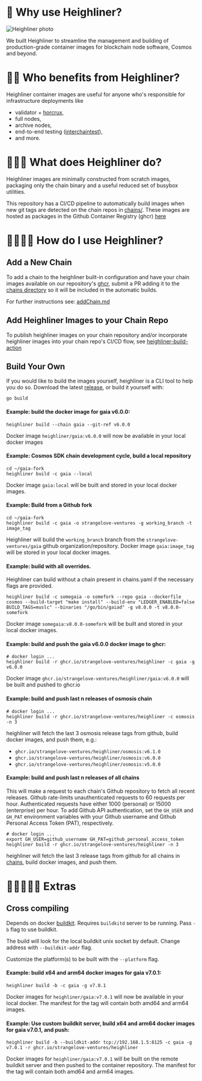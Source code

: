 
🌌 Why use Heighliner?
=============================

![Heighliner photo](https://static.wikia.nocookie.net/dune/images/7/72/51mMK0akBOL._AC_SY400_-1.jpg/revision/latest)

We built Heighliner to streamline the management and building of production-grade container images for blockchain node software, Cosmos and beyond.

🌌🌌 Who benefits from Heighliner?
=============================

Heighliner container images are useful for anyone who's responsible for infrastructure deployments like

- validator + [horcrux](https://github.com/strangelove-ventures/horcrux),
- full nodes,
- archive nodes,
- end-to-end testing ([interchaintest](https://github.com/strangelove-ventures/interchaintest)),
- and more.

🌌🌌🌌 What does Heighliner do?
=============================

Heighliner images are minimally constructed from scratch images, packaging only the chain binary and a useful reduced set of busybox utilities.

This repository has a CI/CD pipeline to automatically build images when new git tags are detected on the chain repos in [chains/](chains). These images are hosted as packages in the Github Container Registry (ghcr) [here](https://github.com/orgs/strangelove-ventures/packages?repo_name=heighliner)



🌌🌌🌌🌌 How do I use Heighliner?
=============================

## Add a New Chain

To add a chain to the heighliner built-in configuration and have your chain images available on our repository's [ghcr](https://github.com/orgs/strangelove-ventures/packages?repo_name=heighliner), submit a PR adding it to the [chains directory](chains) so it will be included in the automatic builds.

For further instructions see: [addChain.md](./addChain.md)

## Add Heighliner Images to your Chain Repo

To publish heighliner images on your chain repository and/or incorporate heighliner images into your chain repo's CI/CD flow, see [heighliner-build-action](https://github.com/strangelove-ventures/heighliner-build-action)

## Build Your Own

If you would like to build the images yourself, heighliner is a CLI tool to help you do so.
Download the latest [release](https://github.com/strangelove-ventures/heighliner/releases), or build it yourself with:

```shell
go build
```

#### Example: build the docker image for gaia v6.0.0:

```shell
heighliner build --chain gaia --git-ref v6.0.0
```

Docker image `heighliner/gaia:v6.0.0` will now be available in your local docker images

#### Example: Cosmos SDK chain development cycle, build a local repository

```shell
cd ~/gaia-fork
heighliner build -c gaia --local
```

Docker image `gaia:local` will be built and stored in your local docker images.

#### Example: Build from a Github fork

```shell
cd ~/gaia-fork
heighliner build -c gaia -o strangelove-ventures -g working_branch -t image_tag
```

Heighliner will build the `working_branch` branch from the `strangelove-ventures/gaia` github organization/repository. Docker image `gaia:image_tag` will be stored in your local docker images.

#### Example: build with all overrides.

Heighliner can build without a chain present in chains.yaml if the necessary flags are provided.

```shell
heighliner build -c somegaia -o somefork --repo gaia --dockerfile cosmos --build-target "make install" --build-env "LEDGER_ENABLED=false BUILD_TAGS=muslc" --binaries "/go/bin/gaiad" -g v8.0.0 -t v8.0.0-somefork
```

Docker image `somegaia:v8.0.0-somefork` will be built and stored in your local docker images.

#### Example: build and push the gaia v6.0.0 docker image to ghcr:

```shell
# docker login ...
heighliner build -r ghcr.io/strangelove-ventures/heighliner -c gaia -g v6.0.0
```

Docker image `ghcr.io/strangelove-ventures/heighliner/gaia:v6.0.0` will be built and pushed to ghcr.io

#### Example: build and push last n releases of osmosis chain

```shell
# docker login ...
heighliner build -r ghcr.io/strangelove-ventures/heighliner -c osmosis -n 3
```

heighliner will fetch the last 3 osmosis release tags from github, build docker images, and push them, e.g.:
- `ghcr.io/strangelove-ventures/heighliner/osmosis:v6.1.0`
- `ghcr.io/strangelove-ventures/heighliner/osmosis:v6.0.0`
- `ghcr.io/strangelove-ventures/heighliner/osmosis:v5.0.0`

#### Example: build and push last n releases of all chains

This will make a request to each chain's Github repository to fetch all recent releases. Github rate-limits unauthenticated requests to 60 requests per hour. Authenticated requests have either 1000 (personal) or 15000 (enterprise) per hour. To add Github API authentication, set the `GH_USER` and `GH_PAT` environment variables with your Github username and Github Personal Access Token (PAT), respectively.

```shell
# docker login ...
export GH_USER=github_username GH_PAT=github_personal_access_token
heighliner build -r ghcr.io/strangelove-ventures/heighliner -n 3
```

heighliner will fetch the last 3 release tags from github for all chains in [chains](chains), build docker images, and push them.



🌌🌌🌌🌌🌌 Extras
=============================

## Cross compiling
Depends on docker [buildkit](https://github.com/moby/buildkit). Requires `buildkitd` server to be running.
Pass `-b` flag to use buildkit.

The build will look for the local buildkit unix socket by default. Change address with `--buildkit-addr` flag.

Customize the platform(s) to be built with the `--platform` flag.

#### Example: build x64 and arm64 docker images for gaia v7.0.1:

```shell
heighliner build -b -c gaia -g v7.0.1
```

Docker images for `heighliner/gaia:v7.0.1` will now be available in your local docker. The manifest for the tag will contain both amd64 and arm64 images.

#### Example: Use custom buildkit server, build x64 and arm64 docker images for gaia v7.0.1, and push:

```shell
heighliner build -b --buildkit-addr tcp://192.168.1.5:8125 -c gaia -g v7.0.1 -r ghcr.io/strangelove-ventures/heighliner
```

Docker images for `heighliner/gaia:v7.0.1` will be built on the remote buildkit server and then pushed to the container repository. The manifest for the tag will contain both amd64 and arm64 images.

